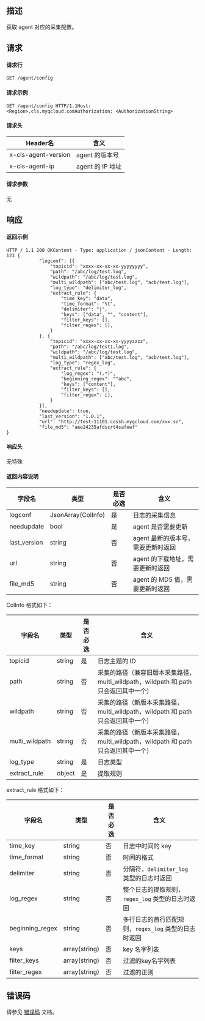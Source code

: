 ## 描述

获取 agent 对应的采集配置。

## 请求
#### 请求行

```
GET /agent/config
```

#### 请求示例

```
GET /agent/config HTTP/1.1Host: <Region>.cls.myqcloud.comAuthorization: <AuthorizationString>
```

#### 请求头

| Header名            | 含义          |
| ------------------- | ------------- |
| x-cls-agent-version | agent 的版本号 |
| x-cls-agent-ip      | agent 的 IP 地址 |

#### 请求参数

无

## 响应
#### 返回示例

```
HTTP / 1.1 200 OKContent - Type: application / jsonContent - Length: 123 {
			"logconf": [{
				"topicid": "xxxx-xx-xx-xx-yyyyyyyy",
				"path": "/abc/log/test.log",
				"wildpath": "/abc/log/test.log",
				"multi_wildpath": ["abc/test.log", "acb/test.log"],
				"log_type": "delimiter_log",
				"extract_rule": {
					"time_key": "data",
					"time_format": "%t",
					"delimiter": "|",
					"keys": ["data", "", "content"],
					"filter_keys": [],
					"filter_regex": [],
				}
			}, {
				"topicid": "xxxx-xx-xx-xx-yyyyzzzz",
				"path": "/abc/log/test1.log",
				"wildpath": "/abc/log/test.log",
				"multi_wildpath": ["abc/test.log", "acb/test.log"],
				"log_type": "regex_log",
				"extract_rule": {
					"log_regex": "(.*)",
					"beginning_regex": "^abc",
					"keys": ["content"],
					"filter_keys": [],
					"filter_regex": [],
				}
			}],
			"needupdate": true,
			"last_version": "1.0.1",
			"url": "http://test-11101.cossh.myqcloud.com/xxx.so",
			"file_md5": "aee24235afdscrt4safewf"
}
```


#### 响应头

无特殊

#### 返回内容说明

| 字段名       | 类型               | 是否必选 | 含义                              |
| ------------ | ------------------ | -------- | --------------------------------- |
| logconf      | JsonArray(ColInfo) | 是       | 日志的采集信息                    |
| needupdate   | bool               | 是       | agent 是否需要更新                 |
| last_version | string             | 否       | agent 最新的版本号，需要更新时返回 |
| url          | string             | 否       | agent 的下载地址，需要更新时返回   |
| file_md5     | string             | 否       | agent 的 MD5 值，需要更新时返回      |

ColInfo 格式如下：

| 字段名         | 类型   | 是否必选 | 含义                                                         |
| -------------- | ------ | -------- | ------------------------------------------------------------ |
| topicid        | string | 是       | 日志主题的 ID                                               |
| path           | string | 否       | 采集的路径（兼容旧版本采集路径，multi_wildpath，wildpath 和 path 只会返回其中一个） |
| wildpath       | string | 否       | 采集的路径（新版本采集路径，multi_wildpath，wildpath 和 path 只会返回其中一个） |
| multi_wildpath | string | 否       | 采集的路径（新版本采集路径，multi_wildpath，wildpath 和 path 只会返回其中一个） |
| log_type       | string | 是       | 日志类型                                                     |
| extract_rule   | object | 是       | 提取规则                                                     |

extract_rule 格式如下：

| 字段名          | 类型          | 是否必选 | 含义                                                 |
| --------------- | ------------- | -------- | ---------------------------------------------------- |
| time_key        | string        | 否       | 日志中时间的 key                                      |
| time_format     | string        | 否       | 时间的格式                                           |
| delimiter       | string        | 否       | 分隔符，`delimiter_log` 类型的日志时返回             |
| log_regex       | string        | 否       | 整个日志的提取规则，`regex_log` 类型的日志时返回     |
| beginning_regex | string        | 否       | 多行日志的首行匹配规则，`regex_log` 类型的日志时返回 |
| keys            | array(string) | 否       | key 名字列表                                          |
| filter_keys     | array(string) | 否       | 过滤的key名字列表                                    |
| filter_regex    | array(string) | 否       | 过滤的正则                                           |

## 错误码

请参见 [错误码](https://intl.cloud.tencent.com/document/product/614/12402) 文档。

